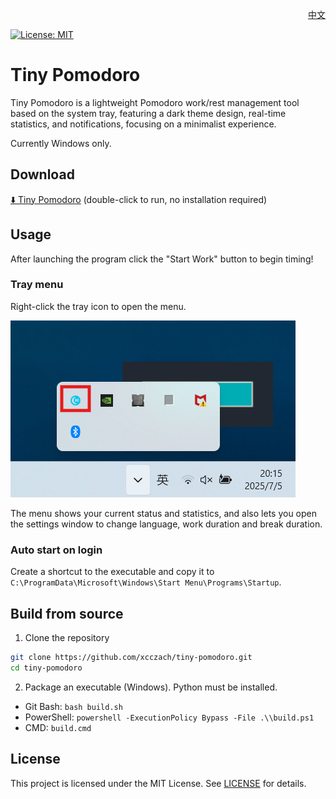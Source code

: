 <p align="right">
  <a href="../README.md">中文</a>
</p>

[![License: MIT](https://img.shields.io/badge/License-MIT-yellow.svg)](../LICENSE)

# Tiny Pomodoro

Tiny Pomodoro is a lightweight Pomodoro work/rest management tool based on the system tray, featuring a dark theme design, real-time statistics, and notifications, focusing on a minimalist experience.

Currently Windows only.

## Download

[⬇️ Tiny Pomodoro](https://github.com/xcczach/tiny-pomodoro/releases/download/v1.0.0/tiny_pomodoro.exe) (double-click to run, no installation required)

## Usage

After launching the program click the "Start Work" button to begin timing!

### Tray menu

Right-click the tray icon to open the menu.  

![Tray Menu](./imgs/tray_menu.png)

The menu shows your current status and statistics, and also lets you open the settings window to change language, work duration and break duration.

### Auto start on login

Create a shortcut to the executable and copy it to `C:\ProgramData\Microsoft\Windows\Start Menu\Programs\Startup`.

## Build from source

1. Clone the repository

```bash
git clone https://github.com/xcczach/tiny-pomodoro.git
cd tiny-pomodoro
```

2. Package an executable (Windows). Python must be installed.

- Git Bash: `bash build.sh`
- PowerShell: `powershell -ExecutionPolicy Bypass -File .\\build.ps1`
- CMD: `build.cmd`

## License

This project is licensed under the MIT License. See [LICENSE](../LICENSE) for details. 